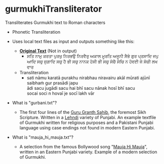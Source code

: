 # gurmukhiTransliterator
Transliterates Gurmukhi text to Roman characters
- Phonetic Transliteration
- Uses local text files as input and outputs something like this:
  - [**Original Text**](http://www.srigranth.org/servlet/gurbani.gurbani?Action=Page&Param=1) (Not in output)
    -  ਸਤਿ ਨਾਮੁ ਕਰਤਾ ਪੁਰਖੁ ਨਿਰਭਉ ਨਿਰਵੈਰੁ ਅਕਾਲ ਮੂਰਤਿ ਅਜੂਨੀ ਸੈਭੰ ਗੁਰ ਪ੍ਰਸਾਦਿ 
       ਜਪੁ
       ਆਦਿ ਸਚੁ ਜੁਗਾਦਿ ਸਚੁ
       ਹੈ ਭੀ ਸਚੁ ਨਾਨਕ ਹੋਸੀ ਭੀ ਸਚੁ 
       ਸੋਚੈ ਸੋਚਿ ਨ ਹੋਵਈ ਜੇ ਸੋਚੀ ਲਖ ਵਾਰ 
  - Transliteration
    - sati nāmu karatā purakhu nirabhau niravairu akāl mūrati ajūnī saibhaṁ gur prasādi 
      japu  
      ādi sacu jugādi sacu 
      hai bhī sacu nānak hosī bhī sacu  
      socai soci n hovaī je socī lakh vār

- What is "gurbani.txt"?
  - The first four lines of the [Guru Granth Sahib](https://en.wikipedia.org/wiki/Guru_Granth_Sahib), the foremost Sikh Scripture. Written in a [Lehndi](https://en.wikipedia.org/wiki/Lahnda) variety of Punjabi. An example textfile of Gurmukhi written for religious purposes and a Pakistani Punjabi language using case endings not found in modern Eastern Punjabi.
- What is "mauja_hi_mauja.txt"?
  - A selection from the famous Bollywood song "[Mauja Hi Mauja](https://www.youtube.com/watch?v=PaDaoNnOQaM)", written in an Eastern Punjabi variety. Example of a modern selection of Gurmukhi.
